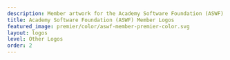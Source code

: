 ```yaml
---
description: Member artwork for the Academy Software Foundation (ASWF)
title: Academy Software Foundation (ASWF) Member Logos
featured_image: premier/color/aswf-member-premier-color.svg 
layout: logos
level: Other Logos
order: 2 
---
```

